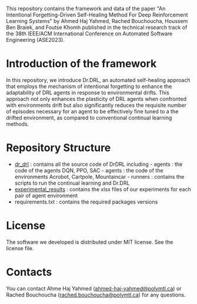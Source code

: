 This repository contains the framework and data of the paper "An Intentional Forgetting-Driven Self-Healing Method For Deep Reinforcement Learning Systems" by Ahmed Haj Yahmed, Rached Bouchoucha,  Houssem Ben Braiek, and Foutse Khomh published in the technical research track of the 38th IEEE/ACM International Conference on Automated Software Engineering (ASE2023). 

# Introduction of the framework
In this repository, we introduce Dr.DRL, an automated self-healing approach that employs the mechanism of intentional forgetting to enhance the adaptability of DRL agents in response to environmental drifts. This approach not only enhances the plasticity of DRL agents when confronted with environments drift but also significantly reduces the requisite number of episodes necessary for an agent to be effectively fine tuned to a the drifted environment, as compared to conventional continual learning methods.

# Repository Structure
* [dr_drl](https://github.com/ahmedhajyahmed/DrDRL/tree/main/DrDRL) : contains all the source code of DrDRL including
       - agents : the code of the agents DQN, PPO, SAC
       - agents : the code of the environments Acrobot, Cartpole, Mountaincar
       - runners : contains the scripts to run the continual learning and Dr.DRL
* [experimental_results](https://github.com/ahmedhajyahmed/DrDRL/tree/main/experimental_results) : contains the xlsx files of our experiments for each pair of agent environment
* requirements.txt : contains the required packages versions

# License
The software we developed is distributed under MIT license. See the license file.

# Contacts
You can contact Ahme Haj Yahmed (ahmed-haj-yahmed@polymtl.ca) or Rached Bouchoucha (rached.bouchoucha@polymtl.ca) for any questions.
